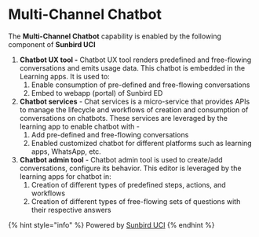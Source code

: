 # Multi-Channel Chatbot

The **Multi-Channel Chatbot** capability is enabled by the following component of **Sunbird UCI**

1. **Chatbot UX tool -** Chatbot UX tool renders predefined and free-flowing conversations and emits usage data. This chatbot is embedded in the Learning apps. It is used to: &#x20;
   1. Enable consumption of pre-defined and free-flowing conversations
   2. Embed to webapp (portal) of Sunbird ED
2. **Chatbot services** - Chat services is a micro-service that provides APIs to manage the lifecycle and workflows of creation and consumption of conversations on chatbots. These services are leveraged by the learning app to enable chatbot with -
   1. Add pre-defined and free-flowing conversations
   2. Enabled customized chatbot for different platforms such as learning apps, WhatsApp, etc.
3. **Chatbot admin tool** - Chatbot admin tool is used to create/add conversations, configure its behavior. This editor is leveraged by the learning apps for chatbot in:
   1. Creation of different types of predefined steps, actions, and workflows
   2. Creation of different types of free-flowing sets of questions with their respective answers

{% hint style="info" %}
Powered by [Sunbird UCI](http://localhost:5000/o/-Mi9QwJlsfb7xuxTBc0J/s/nC2042spZ2TIbqdRA37S/ "mention")
{% endhint %}
